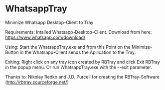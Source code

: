 # WhatsappTray
Minimize Whatsapp Desktop-Client to Tray

Requirements:
Intalled Whatsapp-Desktop-Client. Download from here: https://www.whatsapp.com/download/

Using:
Start the WhatsappTray.exe and from this Point on the Minimize-Button in the Whatsapp-Client sends the Apllication to the Tray.

Exiting:
Right click on any tray icon created by RBTray and click Exit RBTray in the
popup menu.  Or run WhatsappTray.exe with the --exit parameter.

Thanks to:
Nikolay Redko and J.D. Purcell for creating the RBTray-Software (http://rbtray.sourceforge.net/)